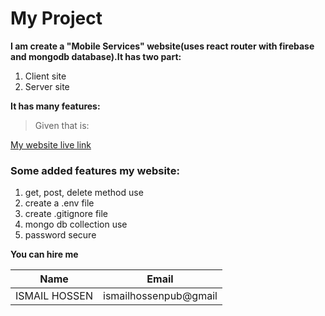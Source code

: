 # My Project
**I am create a "Mobile Services" website(uses react router with firebase and mongodb database).It has two part:**
1. Client site
2. Server site

**It has many features:**
>Given that is:

[My website live link](https://mobileservices-7baff.web.app/)

### Some added features my website:
1. get, post, delete method use
2. create a .env file
3. create .gitignore file
4. mongo db collection use 
5. password secure

**You can hire me**

|Name| Email |
|---------|---------------|
|ISMAIL HOSSEN| ismailhossenpub@gmail| 

